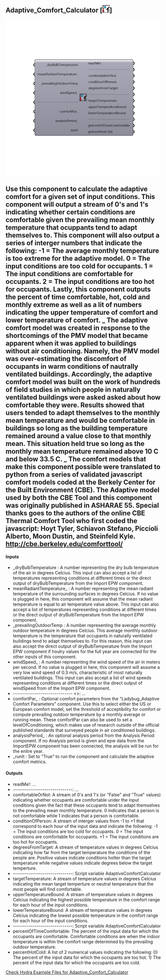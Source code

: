 ## Adaptive_Comfort_Calculator [![IMAGE](images/icons/Adaptive_Comfort_Calculator.png)]

![IMAGE](images/components/Adaptive_Comfort_Calculator.png)

Use this component to calculate the adaptive comfort for a given set of input conditions.
 This component will output a stream of 0's and 1's indicating whether certain conditions are comfortable given the prevailing mean monthly temperature that ocuppants tend to adapt themselves to.
 This component will also output a series of interger numbers that indicate the following: -1 = The average monthly temperature is too extreme for the adaptive model. 0 = The input conditions are too cold for occupants. 1 = The input conditions are comfortable for occupants. 2 = The input conditions are too hot for occupants.
 Lastly, this component outputs the percent of time comfortable, hot, cold and monthly extreme as well as a lit of numbers indicating the upper temperature of comfort and lower temperature of comfort.
 _
 The adaptive comfort model was created in response to the shortcomings of the PMV model that became apparent when it was applied to buildings without air conditioning.  Namely, the PMV model was over-estimating the discomfort of occupants in warm conditions of nautrally ventilated buildings.
 Accordingly, the adaptive comfort model was built on the work of hundreds of field studies in which people in naturally ventilated buildings were asked asked about how comfortable they were.
 Results showed that users tended to adapt themselves to the monthly mean temperature and would be comfortable in buildings so long as the building temperature remained around a value close to that monthly mean.  This situation held true so long as the monthly mean temperature remained above 10 C and below 33.5 C.
 _
 The comfort models that make this component possible were translated to python from a series of validated javascript comfort models coded at the Berkely Center for the Built Environment (CBE).  The Adaptive model used by both the CBE Tool and this component was originally published in ASHARAE 55.
 Special thanks goes to the authors of the online CBE Thermal Comfort Tool who first coded the javascript: Hoyt Tyler, Schiavon Stefano, Piccioli Alberto, Moon Dustin, and Steinfeld Kyle. http://cbe.berkeley.edu/comforttool/
 -
 

#### Inputs
* _dryBulbTemperature <Required>: A number representing the dry bulb temperature of the air in degrees Celcius.  This input can also accept a list of temperatures representing conditions at different times or the direct output of dryBulbTemperature from the Import EPW component.
* meanRadiantTemperature_ <Optional>: A number representing the mean radiant temperature of the surrounding surfaces in degrees Celcius.  If no value is plugged in here, this component will assume that the mean radiant temperature is equal to air temperature value above.  This input can also accept a list of temperatures representing conditions at different times or the direct output of dryBulbTemperature from the Import EPW component.
* _prevailingOutdoorTemp <Required>: A number representing the average monthly outdoor temperature in degrees Celcius.  This average monthly outdoor temperature is the temperature that occupants in naturally ventilated buildings tend to adapt themselves to. For this reason, this input can also accept the direct output of dryBulbTemperature from the Import EPW component if houlry values for the full year are connected for the other inputs of this component.
* windSpeed_ <Optional>: A number representing the wind speed of the air in meters per second.  If no value is plugged in here, this component will assume a very low wind speed of 0.3 m/s, characteristic of most naturally ventilated buildings.  This input can also accept a list of wind speeds representing conditions at different times or the direct output of windSpeed from of the Import EPW component.
* ------------------------------ <>: ...
* comfortPar_ <Optional>: Optional comfort parameters from the "Ladybug_Adaptive Comfort Parameters" component.  Use this to select either the US or European comfort model, set the threshold of acceptibility for comfort or compute prevailing outdoor temperature by a monthly average or running mean.  These comfortPar can also be used to set a levelOfConditioning, which makes use of research outside of the official published standards that surveyed people in air conditioned buildings.
* analysisPeriod_ <Optional>: An optional analysis period from the Analysis Period component.  If no Analysis period is given and epw data from the ImportEPW component has been connected, the analysis will be run for the enitre year.
* _runIt <Required>: Set to "True" to run the component and calculate the adaptive comfort metrics.

#### Outputs
* readMe!: ...
* ------------------------------: ...
* comfortableOrNot: A stream of 0's and 1's (or "False" and "True" values) indicating whether occupants are comfortable under the input conditions given the fact that these occupants tend to adapt themselves to the prevailing mean monthly temperature. 0 indicates that a person is not comfortable while 1 indicates that a person is comfortable.
* conditionOfPerson: A stream of interger values from -1 to +1 that correspond to each hour of the input data and indicate the following: -1 = The input conditions are too cold for occupants. 0 = The input conditions are comfortable for occupants. +1 = The input conditions are too hot for occupants.
* degreesFromTarget: A stream of temperature values in degrees Celcius indicating how far from the target temperature the conditions of the people are.  Positive values indicate conditions hotter than the target temperature while negative values indicate degrees below the target temperture.
* ------------------------------: Script variable AdaptiveComfortCalculator
* targetTemperature: A stream of temperature values in degrees Celcius indicating the mean target temperture or neutral temperature that the most people will find comfortable.
* upperTemperatureBound: A stream of temperature values in degrees Celcius indicating the highest possible temperature in the comfort range for each hour of the input conditions.
* lowerTemperatureBound: A stream of temperature values in degrees Celcius indicating the lowest possible temperature in the comfort range for each hour of the input conditions.
* ------------------------------: Script variable AdaptiveComfortCalculator
* percentOfTimeComfortable: The percent of the input data for which the occupants are comfortable.  Comfortable conditions are when the indoor temperature is within the comfort range determined by the prevailing outdoor temperature.
* percentHotCold: A list of 2 numerical values indicating the following: 0) The percent of the input data for which the occupants are too hot.  1) The percent of the input data for which the occupants are too cold.


[Check Hydra Example Files for Adaptive_Comfort_Calculator](https://hydrashare.github.io/hydra/index.html?keywords=Adaptive_Comfort_Calculator)